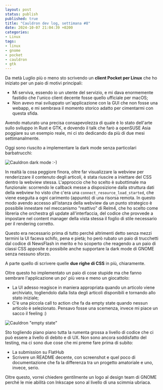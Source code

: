 ```yaml
---
layout: post
status: publish
published: true
title: "Cauldron dev log, settimana #8"
date: 2024-10-07 21:04:39 +0200
categories: 
- Linux
tags: 
- linux
- gnome
- pocket
- cauldron
- gtk
---
```


Da metà Luglio più o meno sto scrivendo un **client Pocket per Linux** che ho iniziato per un paio di motivi principali:

- Mi serviva, essendo io un utente del servizio, e mi dava enormemente fastidio che l'unico client decente fosse quello ufficiale per macOS;
- Non avevo mai sviluppato un'applicazione con la GUI che non fosse una webapp, e mi sembrava il momento storico adatto per cimentarmi con questa sfida.

Avendo maturato una precisa consapevolezza di quale è lo stato dell'arte sullo sviluppo in Rust e GTK, e dovendo il talk che farò a openSUSE Asia poggiare su un esempio reale, mi ci sto dedicando da più di due mesi settimanalmente.

Oggi sono riuscito a implementare la dark mode senza particolari barbatrucchi:

![Cauldron dark mode :-)](https://gitlab.com/dottorblaster/blog-images/-/raw/master/images/cauldron/Schermata_del_2024-10-07_20-15-09.png)

In realtà la cosa peggiore finora, oltre far visualizzare la webview per renderizzare il contenuto degli articoli, è stata riuscire a iniettare del CSS dentro la webview stessa. L'approccio che ho scelto è subottimale ma funzionale: scorrendo le callback messe a disposizione dalla struttura dati della webview ho visto che c'era una `connect_resource_load_started`, che viene eseguita a ogni carimento (appunto) di una risorsa remota. In questo modo avendo accesso all'istanza della webview da un punto strategico è possibile innestare nel meccanismo "reattivo" di Relm4, che ho scelto come libreria che orchestra gli update all'interfaccia, del codice che provvede a impostare nel content manager della vista stessa il foglio di stile necessario per il rendering corretto.

Questo era necessario prima di tutto perché altrimenti detto senza mezzi termini la UI faceva schifo, pena e pietà; ho però rubato un paio di trucchetti dal codice di NewsFlash in merito e ho scoperto che reagendo a un paio di classi CSS apposite è possibile anche supportare la dark mode di GNOME senza nessuno sforzo.

A parte quello di scrivere quelle **due righe di CSS** in più, chiaramente.

Oltre questo ho implementato un paio di cose stupide ma che fanno sembrare l'applicazione un po' più vera e meno un giocattolo:

- La UI adesso reagisce in maniera appropriata quando un articolo viene archiviato, togliendolo dalla lista degli articoli disponibili e tornando allo stato iniziale;
- C'è una piccola call to action che fa da empty state quando nessun articolo è selezionato. Pensavo fosse una scemenza, invece mi piace un sacco il feeling :)

![Cauldron "empty state"](https://gitlab.com/dottorblaster/blog-images/-/raw/master/images/cauldron/Schermata_del_2024-10-07_20-10-56.png)

Sto togliendo piano piano tutta la rumenta grossa a livello di codice che ci può essere a livello di debito e di UX. Non sono ancora soddisfatto del testing, ma ci sono due cose che mi preme fare prima di subito:

- La submission su FlatHub
- Scrivere un README decente, con screenshot e quel poco di documentazione che fa la differenza tra un progetto amatoriale e uno, invece, serio.

Oltre questo, vorrei chiedere gentilmente un logo al design team di GNOME perché le mie abilità con Inkscape sono al livello di una scimmia ubriaca.
